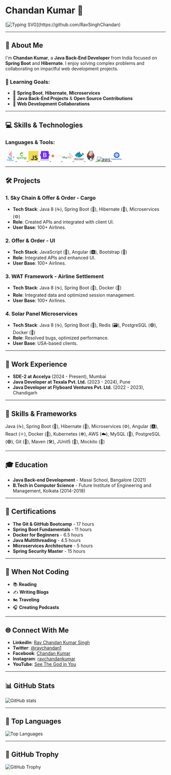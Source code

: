 # **Chandan Kumar** 👋

[![Typing SVG](https://readme-typing-svg.herokuapp.com?font=Architects+Daughter&color=FF7722&size=20&lines=Hey!+It's+Chandan+Kumar!;Learning+Java+Back-end+Development...👨🏻‍💻;)](https://github.com/RavSinghChandan)

---

## 🚀 **About Me**

I'm **Chandan Kumar**, a **Java Back-End Developer** from India focused on **Spring Boot** and **Hibernate**. I enjoy solving complex problems and collaborating on impactful web development projects.

### 💬 **Learning Goals**:
- 🌱 **Spring Boot**, **Hibernate**, **Microservices**
- 🔭 **Java Back-End Projects** & **Open Source Contributions**
- 🤝 **Web Development Collaborations**

---

## 💻 **Skills & Technologies**

### **Languages & Tools**:
<p float="left">
  <a href="https://www.java.com" rel="nofollow"> <img src="https://raw.githubusercontent.com/devicons/devicon/master/icons/java/java-original.svg" alt="java" width="32" height="32"> </a>  
  <a href="https://spring.io/" rel="nofollow"> <img src="https://raw.githubusercontent.com/devicons/devicon/master/icons/spring/spring-original-wordmark.svg" alt="spring" width="32" height="32"> </a>
  <a href="https://developer.mozilla.org/en-US/docs/Web/JavaScript" rel="nofollow"> <img src="https://raw.githubusercontent.com/devicons/devicon/master/icons/javascript/javascript-original.svg" alt="javascript" width="32" height="32"> </a>
  <a href="https://getbootstrap.com" rel="nofollow"> <img src="https://raw.githubusercontent.com/devicons/devicon/master/icons/bootstrap/bootstrap-plain-wordmark.svg" alt="bootstrap" width="32" height="32"> </a>
  <a href="https://postman.com" rel="nofollow"> <img src="https://raw.githubusercontent.com/devicons/devicon/master/icons/postman/postman-plain-wordmark.svg" alt="postman" width="32" height="32"> </a>
  <a href="https://www.mysql.com/" rel="nofollow"> <img src="https://raw.githubusercontent.com/devicons/devicon/master/icons/mysql/mysql-original-wordmark.svg" alt="mysql" width="32" height="32"> </a>
  <a href="https://www.docker.com/" rel="nofollow"> <img src="https://raw.githubusercontent.com/devicons/devicon/master/icons/docker/docker-original-wordmark.svg" alt="docker" width="32" height="32"> </a>
  <a href="https://www.jenkins.io/" rel="nofollow"> <img src="https://raw.githubusercontent.com/devicons/devicon/master/icons/jenkins/jenkins-original.svg" alt="jenkins" width="32" height="32"> </a>
  <a href="https://aws.amazon.com/" rel="nofollow"> <img src="https://raw.githubusercontent.com/devicons/devicon/master/icons/aws/aws-original-wordmark.svg" alt="aws" width="32" height="32"> </a>
  <a href="https://kubernetes.io/" rel="nofollow"> <img src="https://raw.githubusercontent.com/devicons/devicon/master/icons/kubernetes/kubernetes-plain-wordmark.svg" alt="kubernetes" width="32" height="32"> </a>
</p>

---

## 🛠️ **Projects**

### 1. **Sky Chain & Offer & Order - Cargo**

- **Tech Stack**: Java 8 (☕), Spring Boot (🌱), Hibernate (🐍), Microservices (⚙️)
- **Role**: Created APIs and integrated with client UI.
- **User Base**: 100+ Airlines.

### 2. **Offer & Order - UI**

- **Tech Stack**: JavaScript (📜), Angular (🅰️), Bootstrap (🧩)
- **Role**: Integrated APIs and enhanced UI.
- **User Base**: 100+ Airlines.

### 3. **WAT Framework - Airline Settlement**

- **Tech Stack**: Java 8 (☕), Spring Boot (🌱), Docker (🐳)
- **Role**: Integrated data and optimized session management.
- **User Base**: 100+ Airlines.

### 4. **Solar Panel Microservices**

- **Tech Stack**: Java 8 (☕), Spring Boot (🌱), Redis (🗃), PostgreSQL (🟢), Docker (🐳)
- **Role**: Resolved bugs, optimized performance.
- **User Base**: USA-based clients.

---

## 🌱 **Work Experience**

- **SDE-2 at Accelya** (2024 - Present), Mumbai
- **Java Developer at Texala Pvt. Ltd.** (2023 - 2024), Pune
- **Java Developer at Flyboard Ventures Pvt. Ltd.** (2022 - 2023), Chandigarh

---

## 🔑 **Skills & Frameworks**

Java (☕), Spring Boot (🌱), Hibernate (🐍), Microservices (⚙️), Angular (🅰️), React (⚛️), Docker (🐳), Kubernetes (☸️), AWS (☁️), MySQL (🔵), PostgreSQL (🟢), Git (🐙), Maven (🛠), JUnit5 (🔬), Mockito (🔧)

---

## 🎓 **Education**

- **Java Back-end Development** - Masai School, Bangalore (2021)
- **B.Tech in Computer Science** - Future Institute of Engineering and Management, Kolkata (2014-2018)

---

## 📜 **Certifications**

- **The Git & GitHub Bootcamp** - 17 hours
- **Spring Boot Fundamentals** - 11 hours
- **Docker for Beginners** - 6.5 hours
- **Java Multithreading** - 4.5 hours
- **Microservices Architecture** - 5 hours
- **Spring Security Master** - 15 hours

---

## 📍 **When Not Coding**

- 📚 **Reading**
- ✍️ **Writing Blogs**
- 🏍️ **Traveling**
- 🎧 **Creating Podcasts**

---

## 🌐 **Connect With Me**

- **LinkedIn**: [Rav Chandan Kumar Singh](https://www.linkedin.com/in/rav-chandan-kumar-singh-0544b3285/)
- **Twitter**: [@ravchandan1](https://twitter.com/ravchandan1)
- **Facebook**: [Chandan Kumar](https://www.facebook.com/profile.php?id=100022220104392)
- **Instagram**: [ravchandankumar](https://www.instagram.com/ravchandankumar/)
- **YouTube**: [See The God in You](https://www.youtube.com/watch?v=YAP89umHjZ4)

---

## 📊 **GitHub Stats**

![GitHub stats](https://github-readme-stats.vercel.app/api?username=RavSinghChandan&show_icons=true&theme=radical)

---

## 👥 **Top Languages**

![Top Languages](https://github-readme-stats.vercel.app/api/top-langs/?username=RavSinghChandan&layout=compact&theme=radical)

---

## 💼 **GitHub Trophy**

![GitHub Trophy](https://github-profile-trophy.vercel.app/?username=RavSinghChandan&theme=monokai&row=1&column=4)
